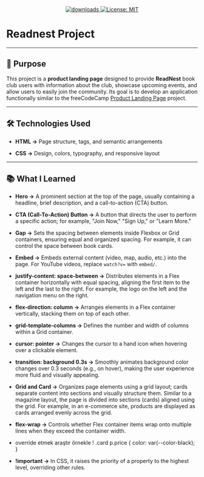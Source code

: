 <p align="center">
  <a href="https://github.com/busrademirell/readnest/blob/master/README.md">
    <img alt="downloads" src="https://img.shields.io/badge/English-En-blue" target="_blank" />
  </a>
  <a href="https://github.com/busrademirell/readnest/blob/master/doc/tr/README_tr.md">
    <img alt="License: MIT" src="https://img.shields.io/badge/Turkish-Tr-red" target="_blank" />
  </a>
</p>

# Readnest Project

---

## 🎯 Purpose

This project is a **product landing page** designed to provide **ReadNest** book club users with information about the club, showcase upcoming events, and allow users to easily join the community. Its goal is to develop an application functionally similar to the freeCodeCamp [Product Landing Page](https://survey-form.freecodecamp.rocks/) project.

---

## 🛠 Technologies Used

- **HTML →** Page structure, tags, and semantic arrangements

- **CSS →** Design, colors, typography, and responsive layout

---

## 📚 What I Learned

- **Hero →** A prominent section at the top of the page, usually containing a headline, brief description, and a call-to-action (CTA) button.

- **CTA (Call-To-Action) Button →** A button that directs the user to perform a specific action; for example, "Join Now," "Sign Up," or "Learn More."

- **Gap →** Sets the spacing between elements inside Flexbox or Grid containers, ensuring equal and organized spacing. For example, it can control the space between book cards.

- **Embed →** Embeds external content (video, map, audio, etc.) into the page. For YouTube videos, replace `watch?v=` with `embed/`.

- **justify-content: space-between →** Distributes elements in a Flex container horizontally with equal spacing, aligning the first item to the left and the last to the right. For example, the logo on the left and the navigation menu on the right.

- **flex-direction: column →** Arranges elements in a Flex container vertically, stacking them on top of each other.

- **grid-template-columns →** Defines the number and width of columns within a Grid container.

- **cursor: pointer →** Changes the cursor to a hand icon when hovering over a clickable element.

- **transition: background 0.3s →** Smoothly animates background color changes over 0.3 seconds (e.g., on hover), making the user experience more fluid and visually appealing.

- **Grid and Card →** Organizes page elements using a grid layout; cards separate content into sections and visually structure them. Similar to a magazine layout, the page is divided into sections (cards) aligned using the grid. For example, in an e-commerce site, products are displayed as cards arranged evenly across the grid.

- **flex-wrap →** Controls whether Flex container items wrap onto multiple lines when they exceed the container width.

- override etmek araştır örnekle !
  .card p.price {
  color: var(--color-black);
  }

- **!important →** In CSS, it raises the priority of a property to the highest level, overriding other rules.
